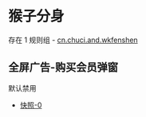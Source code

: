 # 猴子分身

存在 1 规则组 - [cn.chuci.and.wkfenshen](/src/apps/cn.chuci.and.wkfenshen.ts)

## 全屏广告-购买会员弹窗

默认禁用

- [快照-0](https://i.gkd.li/import/13226988)
